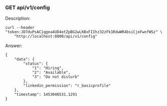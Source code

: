 ### GET api/v1/config

Description: 

```
curl --header "token:JD7duPsAC1qgea4UD4otZpBG2wLKBxFIIhz32zFk1RdwWR4bsiCjeFwofWSz" \
    "http://localhost:8000/api/v1/config"
```

Answer:

```
{
	"data": {
		"status": {
			"1": "Hiring",
			"2": "Available",
			"3": "Do not disturb"
		},
		"linkedin_permission": "r_basicprofile"
	},
	"timestamp": 1453046531.1291
}
```

